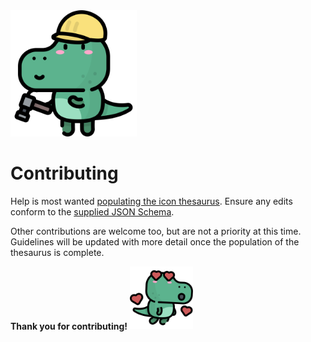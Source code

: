<img src="/icons/817743-dinosaur-avatars-situations/svg/044-worker.svg" width="40%" alt="" />

# Contributing

Help is most wanted [populating the icon thesaurus](https://github.com/glombek/umbicosaurus/issues/1). Ensure any edits conform to the [supplied JSON Schema](https://github.com/glombek/umbicosaurus/blob/main/Umbicosaurus/Umbicosaurus.Demo/App_Plugins/Umbicosaurus/thesaurus.schema.json).

Other contributions are welcome too, but are not a priority at this time. Guidelines will be updated with more detail once the population of the thesaurus is complete.

**Thank you for contributing!**
<img src="/icons/817743-dinosaur-avatars-situations/svg/042-in-love.svg" width="20%" alt="" />
